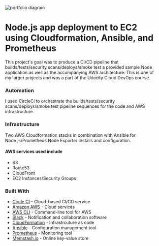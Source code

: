 ![portfolio diagram](https://raw.githubusercontent.com/useraddmario/cdond-c3-projectstarter/master/Node_Site.jpg)


# Node.js app deployment to EC2 using Cloudformation, Ansible, and Prometheus

This project's goal was to produce a CI/CD pipeline that builds/tests/security scans/deploys/smoke test a provided sample Node application as well as the accompanying AWS architecture.  This is one of my larger projects and was a part of the Udacity Cloud DevOps course.


### Automation
I used CircleCI to orchestrate the builds/tests/security scans/deploys/smoke test pipeline sequences for the code and AWS infrastructure.


### Infrastructure
Two AWS Cloudformation stacks in combination with Ansible for Node.js/Prometheus Node Exporter installs and configuration.


#### AWS services used include
* S3
* Route53
* CloudFront
* EC2 Instances/Security Groups


### Built With

- [Circle CI](www.circleci.com) - Cloud-based CI/CD service
- [Amazon AWS](https://aws.amazon.com/) - Cloud services
- [AWS CLI](https://aws.amazon.com/cli/) - Command-line tool for AWS
- [Slack](https://slack.com/) - Notification and collaboration software
- [CloudFormation](https://aws.amazon.com/cloudformation/) - Infrastrcuture as code
- [Ansible](https://www.ansible.com/) - Configuration management tool
- [Prometheus](https://prometheus.io/) - Monitoring tool
- [Memstash.io](https://memstash.io/) - Online key-value store
